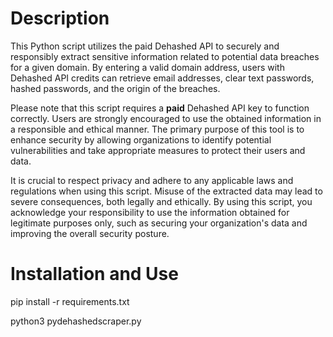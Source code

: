 # Description

This Python script utilizes the paid Dehashed API to securely and responsibly extract sensitive information related to potential data breaches for a given domain. By entering a valid domain address, users with Dehashed API credits can retrieve email addresses, clear text passwords, hashed passwords, and the origin of the breaches.

Please note that this script requires a **paid** Dehashed API key to function correctly. Users are strongly encouraged to use the obtained information in a responsible and ethical manner. The primary purpose of this tool is to enhance security by allowing organizations to identify potential vulnerabilities and take appropriate measures to protect their users and data.

It is crucial to respect privacy and adhere to any applicable laws and regulations when using this script. Misuse of the extracted data may lead to severe consequences, both legally and ethically. By using this script, you acknowledge your responsibility to use the information obtained for legitimate purposes only, such as securing your organization's data and improving the overall security posture.

# Installation and Use

pip install -r requirements.txt

python3 pydehashedscraper.py
